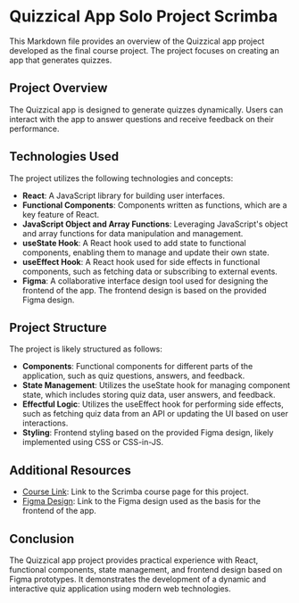 # Quizzical App Solo Project Scrimba

This Markdown file provides an overview of the Quizzical app project developed as the final course project. The project focuses on creating an app that generates quizzes.

## Project Overview

The Quizzical app is designed to generate quizzes dynamically. Users can interact with the app to answer questions and receive feedback on their performance.

## Technologies Used

The project utilizes the following technologies and concepts:

- **React**: A JavaScript library for building user interfaces.
- **Functional Components**: Components written as functions, which are a key feature of React.
- **JavaScript Object and Array Functions**: Leveraging JavaScript's object and array functions for data manipulation and management.
- **useState Hook**: A React hook used to add state to functional components, enabling them to manage and update their own state.
- **useEffect Hook**: A React hook used for side effects in functional components, such as fetching data or subscribing to external events.
- **Figma**: A collaborative interface design tool used for designing the frontend of the app. The frontend design is based on the provided Figma design.

## Project Structure

The project is likely structured as follows:

- **Components**: Functional components for different parts of the application, such as quiz questions, answers, and feedback.
- **State Management**: Utilizes the useState hook for managing component state, which includes storing quiz data, user answers, and feedback.
- **Effectful Logic**: Utilizes the useEffect hook for performing side effects, such as fetching quiz data from an API or updating the UI based on user interactions.
- **Styling**: Frontend styling based on the provided Figma design, likely implemented using CSS or CSS-in-JS.

## Additional Resources

- [Course Link](https://scrimba.com/learn/learnreact/solo-project-pro-quizzical-co63f4a65ac316545d08e1674): Link to the Scrimba course page for this project.
- [Figma Design](https://www.figma.com/file/E9S5iPcm10f0RIHK8mCqKL/Quizzical-App?type=design&node-id=0-1&mode=design&t=vuYTM2MaDbyA6iDU-0): Link to the Figma design used as the basis for the frontend of the app.

## Conclusion

The Quizzical app project provides practical experience with React, functional components, state management, and frontend design based on Figma prototypes. It demonstrates the development of a dynamic and interactive quiz application using modern web technologies.